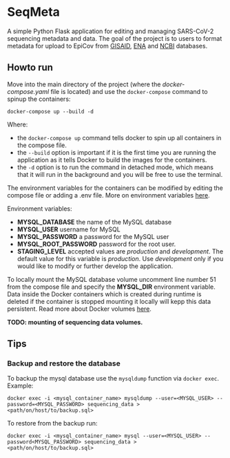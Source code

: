 # SeqMeta

A simple Python Flask application for editing and managing SARS-CoV-2 sequencing metadata and data. The goal of the project is to users to format metadata for upload to EpiCov from [GISAID](https://www.gisaid.org/), [ENA](https://www.ebi.ac.uk/ena/browser/home) and [NCBI](https://www.ncbi.nlm.nih.gov) databases.


## Howto run

Move into the main directory of the project (where the *docker-compose.yaml* file is located) and use the `docker-compose` command to spinup the containers:

`docker-compose up --build -d`

Where:
- the `docker-compose up` command tells docker to spin up all containers in the compose file.
- the `--build` option is important if it is the first time you are running the application as it tells Docker to build the images for the containers.
- the `-d` option is to run the command in detached mode, which means that it will run in the background and you will be free to use the terminal.


The environment variables for the containers can be modified by editing the compose file or adding a .env file. More on environment variables [here](https://docs.docker.com/compose/environment-variables/).

Environment variables:
- **MYSQL_DATABASE** the name of the MySQL database
- **MYSQL_USER** username for MySQL
- **MYSQL_PASSWORD** a password for the MySQL user
- **MYSQL_ROOT_PASSWORD** password for the root user.
- **STAGING_LEVEL** accepted values are *production* and *development*. The default value for this variable is *production*. Use *development* only if you would like to modify or further develop the application. 


To locally mount the MySQL database volume uncomment line number 51 from the compose file and specify the **MYSQL_DIR** environment variable. Data inside the Docker containers which is created during runtime is deleted if the container is stopped mounting it locally will kepp this data persistent. Read more about Docker volumes [here](https://docs.docker.com/storage/volumes/).


**TODO: mounting of sequencing data volumes.**


## Tips


### Backup and restore the database

To backup the mysql database use the `mysqldump` function via `docker exec`.
Example: 

`docker exec -i <mysql_container_name> mysqldump --user=<MYSQL_USER> --password=<MYSQL_PASSWORD> sequencing_data > <path/on/host/to/backup.sql>`


To restore from the backup run:

`docker exec -i <mysql_container_name> mysql --user=<MYSQL_USER> --password<MYSQL_PASSWORD> sequencing_data > <path/on/host/to/backup.sql>` 
